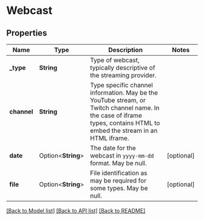 # Webcast

## Properties

Name | Type | Description | Notes
------------ | ------------- | ------------- | -------------
**_type** | **String** | Type of webcast, typically descriptive of the streaming provider. | 
**channel** | **String** | Type specific channel information. May be the YouTube stream, or Twitch channel name. In the case of iframe types, contains HTML to embed the stream in an HTML iframe. | 
**date** | Option<**String**> | The date for the webcast in `yyyy-mm-dd` format. May be null. | [optional]
**file** | Option<**String**> | File identification as may be required for some types. May be null. | [optional]

[[Back to Model list]](../README.md#documentation-for-models) [[Back to API list]](../README.md#documentation-for-api-endpoints) [[Back to README]](../README.md)



